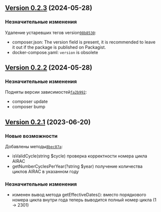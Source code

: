 ## [Version 0.2.3](https://github.com/yakoffka/AIRAC-calc/releases/tag/0.2.2) (2024-05-28)

### Незначительные изменения

Удаление устаревших тегов version[`98b8530`](https://github.com/yakoffka/AIRAC-calc/commit/98b85304d4d8358d47d8c8746590d719c5f7d7dd):

- composer.json: The version field is present, it is recommended to leave it out if the package is published on Packagist.
- docker-compose.yaml:  `version` is obsolete


## [Version 0.2.2](https://github.com/yakoffka/AIRAC-calc/releases/tag/0.2.2) (2024-05-28)

### Незначительные изменения

Подняты версии зависимостей[`fa2b992`](https://github.com/yakoffka/AIRAC-calc/commit/fa2b992080c0e51c49ea12877399a9dc99ebb91c):
- composer update
- composer bump


## [Version 0.2.1](https://github.com/yakoffka/AIRAC-calc/releases/tag/0.2.1) (2023-06-20)

### Новые возможности

Добавлены методы[`8bec87a`](https://github.com/yakoffka/AIRAC-calc/commit/8bec87aab5f179ff0f1c4d54db173f6cc44613ff):
- isValidCycle(string $cycle) проверка корректности номера цикла AIRAC
- getNumberCyclesPerYear(?string $year) получение количества циклов AIRAC в указанном году


### Незначительные изменения
- изменен вывод метода getEffectiveDates(): вместо порядкового номера цикла внутри года теперь выводится полный номер цикла (1 -> 2301)

